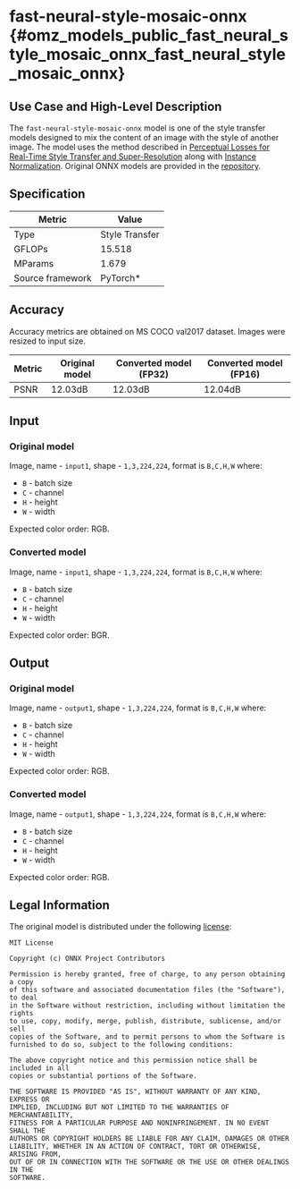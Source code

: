 # fast-neural-style-mosaic-onnx {#omz_models_public_fast_neural_style_mosaic_onnx_fast_neural_style_mosaic_onnx}

## Use Case and High-Level Description

The `fast-neural-style-mosaic-onnx` model is one of the style transfer models
designed to mix the content of an image with the style of another image. The
model uses the method described in [Perceptual Losses for Real-Time Style
Transfer and Super-Resolution](https://arxiv.org/abs/1603.08155) along with
[Instance Normalization](https://arxiv.org/pdf/1607.08022.pdf). Original ONNX
models are provided in the [repository](https://github.com/onnx/models).


## Specification

| Metric            | Value            |
|-------------------|------------------|
| Type              | Style Transfer   |
| GFLOPs            | 15.518           |
| MParams           | 1.679            |
| Source framework  | PyTorch\*        |

## Accuracy

Accuracy metrics are obtained on MS COCO val2017 dataset. Images were resized to input size.

| Metric | Original model | Converted model (FP32) | Converted model (FP16) |
| ------ | -------------- | ---------------------- | ---------------------- |
| PSNR   | 12.03dB        | 12.03dB                | 12.04dB                |

## Input

### Original model

Image, name - `input1`,  shape - `1,3,224,224`, format is `B,C,H,W` where:

- `B` - batch size
- `C` - channel
- `H` - height
- `W` - width

Expected color order: RGB.

### Converted model

Image, name - `input1`,  shape - `1,3,224,224`, format is `B,C,H,W` where:

- `B` - batch size
- `C` - channel
- `H` - height
- `W` - width

Expected color order: BGR.

## Output

### Original model

Image, name - `output1`, shape - `1,3,224,224`, format is `B,C,H,W` where:

- `B` - batch size
- `C` - channel
- `H` - height
- `W` - width

Expected color order: RGB.

### Converted model

Image, name - `output1`, shape - `1,3,224,224`, format is `B,C,H,W` where:

- `B` - batch size
- `C` - channel
- `H` - height
- `W` - width

Expected color order: RGB.

## Legal Information

The original model is distributed under the following
[license](https://raw.githubusercontent.com/onnx/models/master/LICENSE):

```
MIT License

Copyright (c) ONNX Project Contributors

Permission is hereby granted, free of charge, to any person obtaining a copy
of this software and associated documentation files (the "Software"), to deal
in the Software without restriction, including without limitation the rights
to use, copy, modify, merge, publish, distribute, sublicense, and/or sell
copies of the Software, and to permit persons to whom the Software is
furnished to do so, subject to the following conditions:

The above copyright notice and this permission notice shall be included in all
copies or substantial portions of the Software.

THE SOFTWARE IS PROVIDED "AS IS", WITHOUT WARRANTY OF ANY KIND, EXPRESS OR
IMPLIED, INCLUDING BUT NOT LIMITED TO THE WARRANTIES OF MERCHANTABILITY,
FITNESS FOR A PARTICULAR PURPOSE AND NONINFRINGEMENT. IN NO EVENT SHALL THE
AUTHORS OR COPYRIGHT HOLDERS BE LIABLE FOR ANY CLAIM, DAMAGES OR OTHER
LIABILITY, WHETHER IN AN ACTION OF CONTRACT, TORT OR OTHERWISE, ARISING FROM,
OUT OF OR IN CONNECTION WITH THE SOFTWARE OR THE USE OR OTHER DEALINGS IN THE
SOFTWARE.
```
